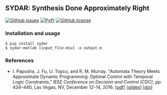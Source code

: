 ## SYDAR: Synthesis Done Approximately Right
[![GitHub issues](https://img.shields.io/github/issues/u-t-autonomous/sydar.svg)](https://github.com/u-t-autonomous/sydar/issues)
[![PyPI](https://img.shields.io/badge/pypi-v0.16.0-blue.svg)](https://pypi.python.org/pypi/sydar)
[![GitHub license](https://img.shields.io/badge/license-New%20BSD-blue.svg)](https://raw.githubusercontent.com/u-t-autonomous/sydar/master/LICENSE)

### Installation and usage
```
$ pip install sydar
$ sydar-matlab [input_file.miu] -o output.m
```

### References
* I. Papusha, J. Fu, U. Topcu, and R. M. Murray. "Automata Theory Meets Approximate Dynamic Programming: Optimal Control with Temporal Logic Constraints," *IEEE Conference on Decision and Control (CDC)*, pp. 434–440, Las Vegas, NV, December 12–14, 2016. 
\[[pdf](http://ivanpapusha.com/pdf/adpltl_cdc2016.pdf)\] 
\[[slides](http://ivanpapusha.com/pdf/adpltl_cdc2016_slides.pdf)\] 
\[[doi](http://dx.doi.org/10.1109/CDC.2016.7798307)\]

